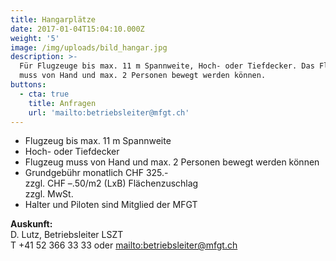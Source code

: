 ```yaml
---
title: Hangarplätze
date: 2017-01-04T15:04:10.000Z
weight: '5'
image: /img/uploads/bild_hangar.jpg
description: >-
  Für Flugzeuge bis max. 11 m Spannweite, Hoch- oder Tiefdecker. Das Flugzeug
  muss von Hand und max. 2 Personen bewegt werden können.
buttons:
  - cta: true
    title: Anfragen
    url: 'mailto:betriebsleiter@mfgt.ch'
---
```

* Flugzeug bis max. 11 m Spannweite
* Hoch- oder Tiefdecker
* Flugzeug muss von Hand und max. 2 Personen bewegt werden können
* Grundgebühr monatlich CHF 325.-\
  zzgl. CHF –.50/m2 (LxB) Flächenzuschlag\
  zzgl. MwSt.
* Halter und Piloten sind Mitglied der MFGT

**Auskunft:**\
D. Lutz, Betriebsleiter LSZT\
T +41 52 366 33 33 oder <mailto:betriebsleiter@mfgt.ch>

